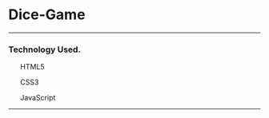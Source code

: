 # Dice-Game
<hr>
<h3>Technology Used.</h3>
<ul>
<p>HTML5</p>
<p>CSS3</p>
<p>JavaScript</p>
</ul>
<hr>

<img src="" alt="">

